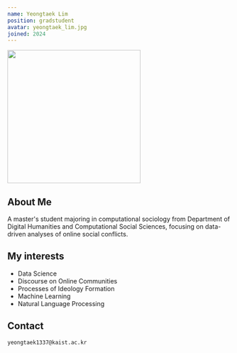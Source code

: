 ```yaml
---
name: Yeongtaek Lim
position: gradstudent
avatar: yeongtaek_lim.jpg
joined: 2024
---
```


<img width="300" src="{{site.baseurl}}/images/people/{{page.avatar}}" onerror="this.src='{{site.baseurl}}/images/people/404.jpg';" data-action="zoom">

## About Me
  A master's student majoring in computational sociology from Department of Digital Humanities and Computational Social Sciences, focusing on data-driven analyses of online social conflicts.
  


## My interests
  * Data Science
  * Discourse on Online Communities
  * Processes of Ideology Formation
  * Machine Learning
  * Natural Language Processing

## Contact
<i class="fa fa-envelope-o"></i>  `yeongtaek1337@kaist.ac.kr`<br>
